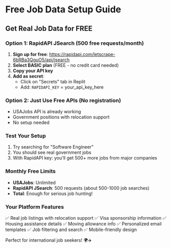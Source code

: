 # Free Job Data Setup Guide

## Get Real Job Data for FREE

### Option 1: RapidAPI JSearch (500 free requests/month)

1. **Sign up for free**: https://rapidapi.com/letscrape-6bRBa3QguO5/api/jsearch
2. **Select BASIC plan** (FREE - no credit card needed)
3. **Copy your API key**
4. **Add as secret**: 
   - Click on "Secrets" tab in Replit
   - Add: `RAPIDAPI_KEY` = your_api_key_here

### Option 2: Just Use Free APIs (No registration)

- USAJobs API is already working
- Government positions with relocation support
- No setup needed

### Test Your Setup

1. Try searching for "Software Engineer" 
2. You should see real government jobs
3. With RapidAPI key: you'll get 500+ more jobs from major companies

### Monthly Free Limits

- **USAJobs**: Unlimited
- **RapidAPI JSearch**: 500 requests (about 500-1000 job searches)
- **Total**: Enough for serious job hunting!

### Your Platform Features

✅ Real job listings with relocation support
✅ Visa sponsorship information 
✅ Housing assistance details
✅ Moving allowance info
✅ Personalized email templates
✅ Job filtering and search
✅ Mobile-friendly design

Perfect for international job seekers! 🌍✈️